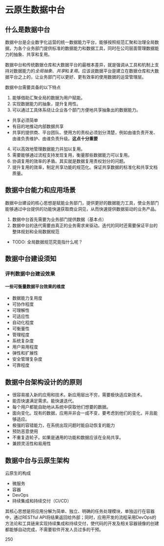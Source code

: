 # 云原生数据中台

## 什么是数据中台

数据中台是企业数字化运营的统一数据能力平台，能够按照规范汇聚和治理全局数据，为各个业务部门提供标准的数据能力和数据工具，同时在公司层面管理数据能力的抽象、共享和复用。

数据中台和传统数据仓库和大数据平台的最根本差异，就是强调从工具和机制上支持对数据能力的*全局抽象*、*共享*和*复用*。应该说数据平台是建立在数据仓库和大数据平台之上的，让业务部门可以更好、更有效率的使用数据的运营管理层。

数据中台需要具备的以下特点
1. 能够借助汇聚全局的数据为用户赋能。
2. 实现数据能力的抽象，提升复用性。
3. 可以通过工具体系绕让企业各个部门方便地共享抽象出的数据能力。
  - 共享必须简单
  - 有目的地推动内部数据共享
  - 共享的提供商、平台团队、使用方的责权必须划分清楚，例如由谁负责开发、由谁负责维护、由谁负责升级。**这点十分重要**
4. 可以高效地管理数据能力并加以复用。
  1. 需要能够通过流程支持发现复用，衡量那些数据能力可以复用。
  2. 协调复用的效率的矛盾。其实就是数据复用责权划分的问题。
  3. 提升复用的效率，制定共享功能的规范化。保证共享数据的标准化和共享文档质量。

## 数据中台能力和应用场景

数据中台建设的核心思想是赋能业务部门，提供更好的数据能力工具，使业务部门能够通过中台提供的功能快速获取商业洞见，从而快速提供数据驱动的业务产品。

1. 数据中台首先需要为业务部门提供数据（基本点）
2. 数据中台的迭代需要由真正的业务需求来驱动。迭代的同时还需要保证平台的整体规划和全局数据规范
  - TODO: 全局数据规范究竟指什么呢？



## 数据中台建设须知

### 评判数据中台建设效果

#### 一些可衡量数据平台效果的维度
- 数据能力复用度
- 可协作程度
- 可理解性
- 可适应性
- 自动化程度
- 可衡量性
- 管理程度
- 系统复杂度
- 用户易用程度
- 弹性和扩展性
- 安全管理复杂度
- 可靠程度

## 数据中台架构设计的的原则

- 很容易接入新的应用和技术。新应用层出不穷，需要极快适应新技术。
- 能否快速满足需求。能快速迭代。
- 每个用户都能自助地从系统中获取他们想要的数据。
- 面向变化。现有的数据，应用并非会一成不变，要考虑到他们的变化，并且能够适应。
- 极强的容错能力，在系统出现问题时能自动恢复的能力
- 预防恶意使用
- 不重复造轮子。如果是通用的功能和数据应该在全局共享。
- 兼顾灵活性和易用性


## 数据中台与云原生架构

云原生的构成
- 微服务
- 容器
- DevOps
- 持续集成和持续交付（CI/CD）

其核心思想是将应用分解为简单、独立、明确的任务处理模块，单独运行在容器中，通过RESTful API将结果返回给外部；同时，应用开发的流程采用DevOps的方法论和工具链来实现持续集成和持续交付，使代码的开发及相关容器镜像的创建都能够自动完成，不需要软件开发人员过多的干预。


250


